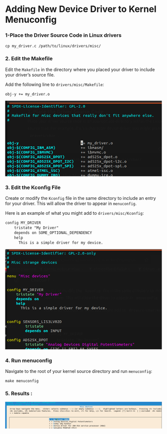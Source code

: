 # Adding New Device Driver to Kernel Menuconfig

### 1-Place the Driver Source Code in Linux drivers

```
cp my_driver.c /path/to/linux/drivers/misc/

```

### 2. Edit the Makefile

Edit the `Makefile` in the directory where you placed your driver to include your driver’s source file.

Add the following line to `drivers/misc/Makefile`:

```
obj-y += my_driver.o

```

![1720191393958](image/README/1720191393958.png)

### 3. Edit the Kconfig File

Create or modify the `Kconfig` file in the same directory to include an entry for your driver. This will allow the driver to appear in `menuconfig`.

Here is an example of what you might add to `drivers/misc/Kconfig`:

```
config MY_DRIVER
    tristate "My Driver"
    depends on SOME_OPTIONAL_DEPENDENCY
    help
      This is a simple driver for my device.

```

![1720191472061](image/README/1720191472061.png)


### 4. Run menuconfig

Navigate to the root of your kernel source directory and run `menuconfig`:

```
make menuconfig
```

### 5. Results :

![1720191683484](image/README/1720191683484.png)
